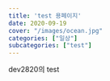 ```yaml
---
title: 'test 용페이지'
date: 2020-09-19
cover: "/images/ocean.jpg"
categories: ["일상"]
subcategories: ["test"]
---
```


dev2820의 test
